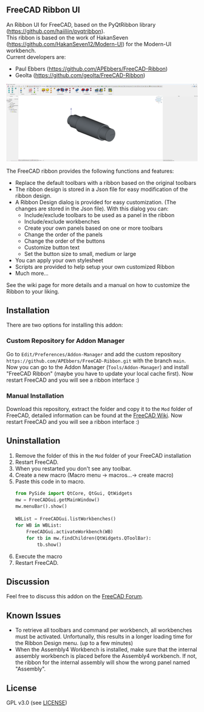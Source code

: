 ## FreeCAD Ribbon UI

An Ribbon UI for FreeCAD, based on the PyQtRibbon library (https://github.com/haiiliin/pyqtribbon).  
This ribbon is based on the work of HakanSeven (https://github.com/HakanSeven12/Modern-UI) for the Modern-UI workbench.  
Current developers are:
* Paul Ebbers (https://github.com/APEbbers/FreeCAD-Ribbon)
* Geolta (https://github.com/geolta/FreeCAD-Ribbon)

![](https://github.com/APEbbers/FreeCAD-Ribbon/blob/main/Resources/Images/Screenshot.png)

The FreeCAD ribbon provides the following functions and features:
* Replace the default toolbars with a ribbon based on the original toolbars
* The ribbon design is stored in a Json file for easy modification of the ribbon design.
* A Ribbon Design dialog is provided for easy customization. (The changes are stored in the Json file). With this dialog you can:
  * Include/exclude toolbars to be used as a panel in the ribbon
  * Include/exclude workbenches
  * Create your own panels based on one or more toolbars
  * Change the order of the panels
  * Change the order of the buttons
  * Customize button text
  * Set the button size to small, medium or large
* You can apply your own stylesheet
* Scripts are provided to help setup your own customized Ribbon
* Much more...

See the wiki page for more details and a manual on how to customize the Ribbon to your liking.


## Installation
There are two options for installing this addon:
### Custom Repository for Addon Manager
Go to `Edit/Preferences/Addon-Manager` and add the custom repository `https://github.com/APEbbers/FreeCAD-Ribbon.git` with the branch `main`. Now you can go to the Addon Manager (`Tools/Addon-Manager`) and install "FreeCAD Ribbon" (maybe you have to update your local cache first). Now restart FreeCAD and you will see a ribbon interface :)
### Manual Installation
Download this repository, extract the folder and copy it to the `Mod` folder of FreeCAD, detailed information can be found at the [FreeCAD Wiki](https://wiki.freecad.org/Installing_more_workbenches). Now restart FreeCAD and you will see a ribbon interface :)

## Uninstallation
1. Remove the folder of this in the `Mod` folder of your FreeCAD installation
1. Restart FreeCAD.
1. When you restarted you don't see any toolbar.
1. Create a new macro (Macro menu -> macros...-> create macro)
1. Paste this code in to macro.
    ```python
    from PySide import QtCore, QtGui, QtWidgets
    mw = FreeCADGui.getMainWindow()
    mw.menuBar().show()

    WBList = FreeCADGui.listWorkbenches()
    for WB in WBList:
        FreeCADGui.activateWorkbench(WB)
        for tb in mw.findChildren(QtWidgets.QToolBar):
            tb.show()
    ```
1. Execute the macro
1. Restart FreeCAD.

## Discussion
Feel free to discuss this addon on the [FreeCAD Forum](https://forum.freecad.org/viewtopic.php?t=79235). 

## Known Issues
- To retrieve all toolbars and command per workbench, all workbenches must be activated. Unfortunally, this results in a longer loading time for the Ribbon Design menu. (up to a few minutes)
- When the Assembly4 Workbench is installed, make sure that the internal assembly workbench is placed before the Assembly4 workbench. If not, the ribbon for the internal assembly will show the wrong panel named "Assembly".

## License
GPL v3.0 (see [LICENSE](LICENSE))

